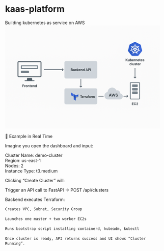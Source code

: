 # kaas-platform
Building kubernetes as service on AWS
![alt text](image.png)

🧠 Example in Real Time

Imagine you open the dashboard and input:

Cluster Name: demo-cluster  
Region: us-east-1  
Nodes: 2  
Instance Type: t3.medium  

Clicking “Create Cluster” will:  

Trigger an API call to FastAPI → POST /api/clusters

Backend executes Terraform:  

    Creates VPC, Subnet, Security Group  
    
    Launches one master + two worker EC2s  
    
    Runs bootstrap script installing containerd, kubeadm, kubectl  
    
    Once cluster is ready, API returns success and UI shows “Cluster Running”.  
